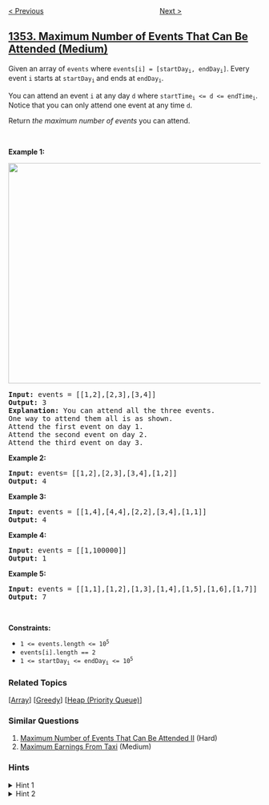 <!--|This file generated by command(leetcode description); DO NOT EDIT.    |-->
<!--+----------------------------------------------------------------------+-->
<!--|@author    openset <openset.wang@gmail.com>                           |-->
<!--|@link      https://github.com/openset                                 |-->
<!--|@home      https://github.com/openset/leetcode                        |-->
<!--+----------------------------------------------------------------------+-->

[< Previous](../product-of-the-last-k-numbers "Product of the Last K Numbers")
　　　　　　　　　　　　　　　　
[Next >](../construct-target-array-with-multiple-sums "Construct Target Array With Multiple Sums")

## [1353. Maximum Number of Events That Can Be Attended (Medium)](https://leetcode.com/problems/maximum-number-of-events-that-can-be-attended "最多可以参加的会议数目")

<p>Given an array of <code>events</code> where <code>events[i] = [startDay<sub>i</sub>, endDay<sub>i</sub>]</code>. Every event <code>i</code> starts at&nbsp;<code>startDay<sub>i</sub></code><sub>&nbsp;</sub>and ends at&nbsp;<code>endDay<sub>i</sub></code>.</p>

<p>You can attend an event <code>i</code>&nbsp;at any day&nbsp;<code>d</code> where&nbsp;<code>startTime<sub>i</sub>&nbsp;&lt;= d &lt;= endTime<sub>i</sub></code>. Notice that you can only attend one event at any time <code>d</code>.</p>

<p>Return <em>the maximum number of events&nbsp;</em>you can attend.</p>

<p>&nbsp;</p>
<p><strong>Example 1:</strong></p>
<img alt="" src="https://assets.leetcode.com/uploads/2020/02/05/e1.png" style="width: 660px; height: 440px;" />
<pre>
<strong>Input:</strong> events = [[1,2],[2,3],[3,4]]
<strong>Output:</strong> 3
<strong>Explanation:</strong> You can attend all the three events.
One way to attend them all is as shown.
Attend the first event on day 1.
Attend the second event on day 2.
Attend the third event on day 3.
</pre>

<p><strong>Example 2:</strong></p>

<pre>
<strong>Input:</strong> events= [[1,2],[2,3],[3,4],[1,2]]
<strong>Output:</strong> 4
</pre>

<p><strong>Example 3:</strong></p>

<pre>
<strong>Input:</strong> events = [[1,4],[4,4],[2,2],[3,4],[1,1]]
<strong>Output:</strong> 4
</pre>

<p><strong>Example 4:</strong></p>

<pre>
<strong>Input:</strong> events = [[1,100000]]
<strong>Output:</strong> 1
</pre>

<p><strong>Example 5:</strong></p>

<pre>
<strong>Input:</strong> events = [[1,1],[1,2],[1,3],[1,4],[1,5],[1,6],[1,7]]
<strong>Output:</strong> 7
</pre>

<p>&nbsp;</p>
<p><strong>Constraints:</strong></p>

<ul>
	<li><code>1 &lt;= events.length &lt;= 10<sup>5</sup></code></li>
	<li><code>events[i].length == 2</code></li>
	<li><code>1 &lt;= startDay<sub>i</sub> &lt;= endDay<sub>i</sub> &lt;= 10<sup>5</sup></code></li>
</ul>

### Related Topics
  [[Array](../../tag/array/README.md)]
  [[Greedy](../../tag/greedy/README.md)]
  [[Heap (Priority Queue)](../../tag/heap-priority-queue/README.md)]

### Similar Questions
  1. [Maximum Number of Events That Can Be Attended II](../maximum-number-of-events-that-can-be-attended-ii) (Hard)
  1. [Maximum Earnings From Taxi](../maximum-earnings-from-taxi) (Medium)

### Hints
<details>
<summary>Hint 1</summary>
Sort the events by the start time and in case of tie by the end time in ascending order.
</details>

<details>
<summary>Hint 2</summary>
Loop over the sorted events. Attend as much as you can and keep the last day occupied. When you try to attend new event keep in mind the first day you can attend a new event in.
</details>
